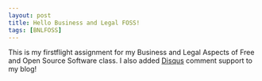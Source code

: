 ```yaml
---
layout: post
title: Hello Business and Legal FOSS!
tags: [BNLFOSS]
---
```


This is my firstflight assignment for my Business and Legal Aspects
of Free and Open Source Software class. I also added 
[Disqus](http://disqus.com) comment support to my blog!
